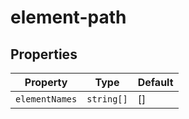 # element-path

## Properties

| Property       | Type       | Default |
|----------------|------------|---------|
| `elementNames` | `string[]` | []      |
